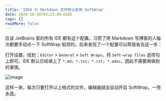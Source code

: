 ```yaml
---
title: 'IDEA 为 Markdown 文件默认启用 SoftWrap'
date: 2020-10-26T03:23:49.630Z
tags: []
readMore: false
---
```


<!-- 「」 -->

应该 JetBrains 家的所有 IDE 都有这个配置。习惯了用 Markdown 写博客的人每次都要手动点一下 SoftWrap 挺烦的。后来发现了一个配置可以帮我省去这一步：

打开设置，找到：`Editor` > `General` > `Soft Wraps`，将 `Soft-wrap files` 选项勾上即可。IDE 默认已经填上了 `*.md; *.txt; *.rst; *.adoc`，因此不需要再做别的事情。

![image](98069913-fc341280-1e9a-11eb-82d4-2dbaa96672bd.png)

这样一来，每次只要打开以上格式的文件，编辑器就会自动开启 SoftWrap，一劳永逸。

<!-- more -->
